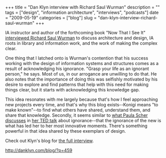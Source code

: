 +++
title = "Dan Klyn interview with Richard Saul Wurman"
description = ""
tags = ["design", "information architecture", "interviews", "podcasts"]
date = "2009-05-19"
categories = ["blog"]
slug = "dan-klyn-interview-richard-saul-wurman"
+++



<p>IA instructor and author of the forthcoming book "Now That I See It" <a href="http://danklyn.com/blog/?p=459">interviewed Richard Saul Wurman</a> to discuss architecture and design, IA roots in library and information work, and the work of making the complex clear.</p>
<p>One thing that I latched onto is Wurman's contention that his success working with the design of information systems and structures comes as a result of acknowledging his ignorance. "Grasp your life as an ignorant person," he says. Most of us, in our arrogance are unwilling to do that. He also notes that the importance of doing this was selfishly motivated by his desire to explore and find patterns that help with this need for making things clear, but it starts with acknowledging this knowledge gap.</p>
<p>This idea resonates with me largely because that's how I feel approaching new projects every time, and that's why this blog exists--Konigi means "to make known"--to find what others have shared, understand them, and share that knowledge. Secondly, it seems similar to <a href="paula-scher-gets-serious-ted.html">what Paula Scher discusses</a> in <a href="http://www.ted.com/index.php/talks/paula_scher_gets_serious.html">her TED talk</a> about ignorance--that the ignorance of the new is what has led her to her most innovative moments. There's something powerful in that idea shared by these exemplars of design.</p>
<p>Check out Klyn's blog for <a href="http://danklyn.com/blog/?p=459">the full interview</a>.</p>
    
  <a href="http://danklyn.com/blog/?p=459">http://danklyn.com/blog/?p=459</a>
